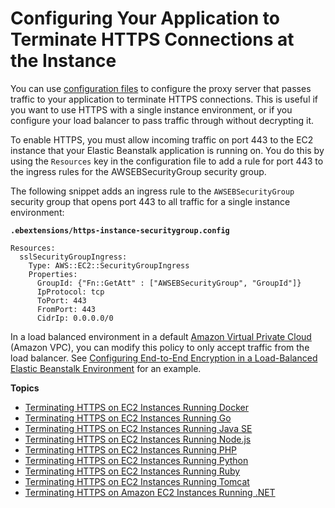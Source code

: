 # Configuring Your Application to Terminate HTTPS Connections at the Instance<a name="https-singleinstance"></a>

You can use [configuration files](ebextensions.md) to configure the proxy server that passes traffic to your application to terminate HTTPS connections\. This is useful if you want to use HTTPS with a single instance environment, or if you configure your load balancer to pass traffic through without decrypting it\.

To enable HTTPS, you must allow incoming traffic on port 443 to the EC2 instance that your Elastic Beanstalk application is running on\. You do this by using the `Resources` key in the configuration file to add a rule for port 443 to the ingress rules for the AWSEBSecurityGroup security group\.

The following snippet adds an ingress rule to the `AWSEBSecurityGroup` security group that opens port 443 to all traffic for a single instance environment:

**`.ebextensions/https-instance-securitygroup.config`**

```
Resources:
  sslSecurityGroupIngress: 
    Type: AWS::EC2::SecurityGroupIngress
    Properties:
      GroupId: {"Fn::GetAtt" : ["AWSEBSecurityGroup", "GroupId"]}
      IpProtocol: tcp
      ToPort: 443
      FromPort: 443
      CidrIp: 0.0.0.0/0
```

In a load balanced environment in a default [Amazon Virtual Private Cloud](https://docs.aws.amazon.com/vpc/latest/userguide/) \(Amazon VPC\), you can modify this policy to only accept traffic from the load balancer\. See [Configuring End\-to\-End Encryption in a Load\-Balanced Elastic Beanstalk Environment](configuring-https-endtoend.md) for an example\.

**Topics**
+ [Terminating HTTPS on EC2 Instances Running Docker](https-singleinstance-docker.md)
+ [Terminating HTTPS on EC2 Instances Running Go](https-singleinstance-go.md)
+ [Terminating HTTPS on EC2 Instances Running Java SE](https-singleinstance-java.md)
+ [Terminating HTTPS on EC2 Instances Running Node\.js](https-singleinstance-nodejs.md)
+ [Terminating HTTPS on EC2 Instances Running PHP](https-singleinstance-php.md)
+ [Terminating HTTPS on EC2 Instances Running Python](https-singleinstance-python.md)
+ [Terminating HTTPS on EC2 Instances Running Ruby](https-singleinstance-ruby.md)
+ [Terminating HTTPS on EC2 Instances Running Tomcat](https-singleinstance-tomcat.md)
+ [Terminating HTTPS on Amazon EC2 Instances Running \.NET](SSLNET.SingleInstance.md)